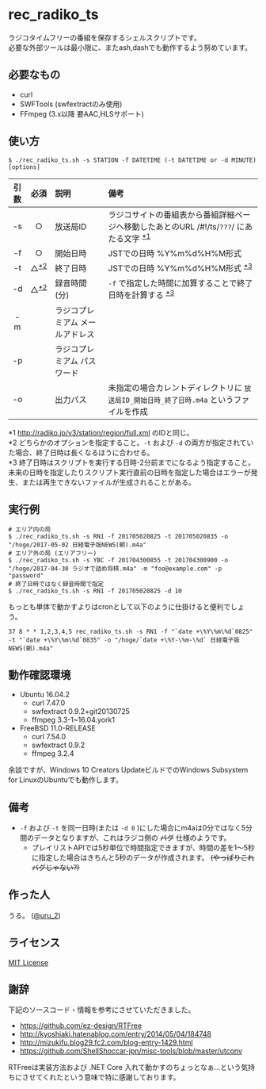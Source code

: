 # rec_radiko_ts
ラジコタイムフリーの番組を保存するシェルスクリプトです。  
必要な外部ツールは最小限に、またash,dashでも動作するよう努めています。


## 必要なもの
- curl
- SWFTools (swfextractのみ使用)
- FFmpeg (3.x以降 要AAC,HLSサポート)


## 使い方
```
$ ./rec_radiko_ts.sh -s STATION -f DATETIME (-t DATETIME or -d MINUTE) [options]
```

| 引数 | 必須 |説明 |備考 |
|:-:|:-:|:-|:-|
|-s|○|放送局ID|ラジコサイトの番組表から番組詳細ページへ移動したあとのURL  /#!/ts/`???`/ にあたる文字 <sup>[*1](#param_note1)</sup>|
|-f|○|開始日時|JSTでの日時 %Y%m%d%H%M形式|
|-t|△<sup>[*2](#param_note2)</sup>|終了日時|JSTでの日時 %Y%m%d%H%M形式 <sup>[*3](#param_note3)</sup>|
|-d|△<sup>[*2](#param_note2)</sup>|録音時間(分)|`-f` で指定した時間に加算することで終了日時を計算する <sup>[*3](#param_note3)</sup>|
|-m||ラジコプレミアム メールアドレス||
|-p||ラジコプレミアム パスワード||
|-o||出力パス|未指定の場合カレントディレクトリに `放送局ID_開始日時_終了日時.m4a` というファイルを作成|

<a id="param_note1" name="param_note1">*1</a> http://radiko.jp/v3/station/region/full.xml のIDと同じ。  
<a id="param_note2" name="param_note2">*2</a> どちらかのオプションを指定すること。`-t` および `-d` の両方が指定されていた場合、終了日時は長くなるほうに合わせる。  
<a id="param_note3" name="param_note3">*3</a> 終了日時はスクリプトを実行する日時-2分前までになるよう指定すること。未来の日時を指定したりスクリプト実行直前の日時を指定した場合はエラーが発生、または再生できないファイルが生成されることがある。  


## 実行例
```
# エリア内の局
$ ./rec_radiko_ts.sh -s RN1 -f 201705020825 -t 201705020835 -o "/hoge/2017-05-02 日経電子版NEWS(朝).m4a"
# エリア外の局 (エリアフリー)
$ ./rec_radiko_ts.sh -s YBC -f 201704300855 -t 201704300900 -o "/hoge/2017-04-30 ラジオで詰め将棋.m4a" -m "foo@example.com" -p "password"
# 終了日時ではなく録音時間で指定
$ ./rec_radiko_ts.sh -s RN1 -f 201705020825 -d 10
```

もっとも単体で動かすよりはcronとして以下のように仕掛けると便利でしょう。
```
37 8 * * 1,2,3,4,5 rec_radiko_ts.sh -s RN1 -f "`date +\%Y\%m\%d`0825" -t "`date +\%Y\%m\%d`0835" -o "/hoge/`date +\%Y-\%m-\%d` 日経電子版NEWS(朝).m4a"
```


## 動作確認環境
- Ubuntu 16.04.2
    - curl 7.47.0
    - swfextract 0.9.2+git20130725
    - ffmpeg 3.3-1~16.04.york1
- FreeBSD 11.0-RELEASE
    - curl 7.54.0
    - swfextract 0.9.2
    - ffmpeg 3.2.4

余談ですが、Windows 10 Creators UpdateビルドでのWindows Subsystem for LinuxのUbuntuでも動作します。


## 備考
- `-f` および `-t` を同一日時(または `-d 0` )にした場合にm4aは0分ではなく5分間のデータとなりますが、これはラジコ側の ~~バグ~~ 仕様のようです。
    - プレイリストAPIでは5秒単位で時間指定できますが、時間の差を1〜5秒に指定した場合はきちんと5秒のデータが作成されます。 ~~(やっぱりこれバグじゃない?)~~


##  作った人
うる。 ([@uru_2](https://twitter.com/uru_2))


## ライセンス
[MIT License](LICENSE)


## 謝辞
下記のソースコード・情報を参考にさせていただきました。

- https://github.com/ez-design/RTFree
- http://kyoshiaki.hatenablog.com/entry/2014/05/04/184748
- http://mizukifu.blog29.fc2.com/blog-entry-1429.html
- https://github.com/ShellShoccar-jpn/misc-tools/blob/master/utconv

RTFreeは実装方法および .NET Core 入れて動かすのちょっとなぁ…という気持ちにさせてくれたという意味で特に感謝しております。
